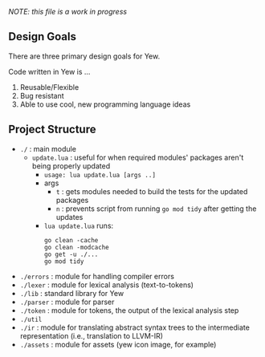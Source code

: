 *NOTE: this file is a work in progress*

## Design Goals
There are three primary design goals for Yew. 

Code written in Yew is ... 
1. Reusable/Flexible
2. Bug resistant
3. Able to use cool, new programming language ideas

## Project Structure

- `./` : main module
  - `update.lua` : useful for when required modules' packages aren't being properly updated
    - `usage: lua update.lua [args ..]`
    - args
      - `t` : gets modules needed to build the tests for the updated packages
      - `n` : prevents script from running `go mod tidy` after getting the updates
    - `lua update.lua` runs:
      ```
      go clean -cache
      go clean -modcache
      go get -u ./...
      go mod tidy
      ```
- `./errors` : module for handling compiler errors
- `./lexer` : module for lexical analysis (text-to-tokens)
- `./lib` : standard library for Yew
- `./parser` : module for parser
- `./token` : module for tokens, the output of the lexical analysis step
- `./util`
- `./ir` : module for translating abstract syntax trees to the intermediate representation (i.e., translation to LLVM-IR)
- `./assets` : module for assets (yew icon image, for example)